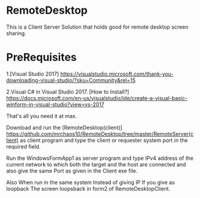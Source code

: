 # RemoteDesktop
This is a Client Server Solution that holds good for remote desktop screen sharing.
# PreRequisites
1.[Visual Studio 2017] https://visualstudio.microsoft.com/thank-you-downloading-visual-studio/?sku=Community&rel=15

2.Visual C# in Visual Studio 2017. [How to Install?] https://docs.microsoft.com/en-us/visualstudio/ide/create-a-visual-basic-winform-in-visual-studio?view=vs-2017

That's all you need it at max.

Download and run the [RemoteDesktop(client)] https://github.com/mrchaos10/RemoteDesktop/tree/master/RemoteServer(client) as client program 
and type the client or requester system port in the required field.

Run the WindowsFormApp1 as server program and type IPv4 address of the current network to which both the target and the host are connected and also give the same Port as given in the Client exe file.

Also When run in the same system Instead of giving IP If you give as loopback The screen loopsback in form2 of RemoteDesktopClient.
